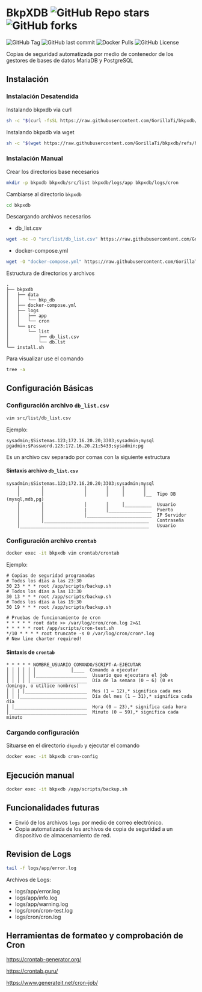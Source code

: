 # BkpXDB ![GitHub Repo stars](https://img.shields.io/github/stars/GorillaTi/bkpxdb) ![GitHub forks](https://img.shields.io/github/forks/GorillaTi/bkpxdb)

![GitHub Tag](https://img.shields.io/github/v/tag/GorillaTi/bkpxdb) 
![GitHub last commit](https://img.shields.io/github/last-commit/GorillaTi/bkpxdb) 
![Docker Pulls](https://img.shields.io/docker/pulls/ecespedes/bkpxdb) 
![GitHub License](https://img.shields.io/github/license/GorillaTi/bkpxdb) 

Copias de seguridad automatizada por medio de contenedor de los gestores de bases de datos MariaDB y PostgreSQL

## Instalación

### Instalación Desatendida

Instalando bkpxdb via curl

```bash
sh -c "$(curl -fsSL https://raw.githubusercontent.com/GorillaTi/bkpxdb/refs/heads/main/install.sh)"
```

Instalando bkpxdb via wget

```bash
sh -c "$(wget https://raw.githubusercontent.com/GorillaTi/bkpxdb/refs/heads/main/install.sh -O -)"
```

### Instalación Manual  

Crear los directorios base necesarios

```bash
mkdir -p bkpxdb bkpxdb/src/list bkpxdb/logs/app bkpxdb/logs/cron
```

Cambiarse al directorio `bkpxdb`

```bash
cd bkpxdb
```

Descargando archivos necesarios

- db_list.csv

```bash
wget -nc -O "src/list/db_list.csv" https://raw.githubusercontent.com/GorillaTi/bkpxdb/refs/heads/main/src/list/db_list.csv.example
```
<!-- 
- crontab

```bash
 wget -nc -O "src/crontab" https://raw.githubusercontent.com/GorillaTi/bkpxdb/refs/heads/main/src/crontab.example
```

- .conf

```bash
wget -nc -O "src/.conf" https://raw.githubusercontent.com/GorillaTi/bkpxdb/refs/heads/main/src/.conf.example
``` -->

- docker-compose.yml

```bash
wget -O "docker-compose.yml" https://raw.githubusercontent.com/GorillaTi/bkpxdb/refs/heads/main/docker-compose.yml
```

Estructura de directorios y archivos

```shell
.
├── bkpxdb
│   ├── data
│   │   └── bkp_db
│   ├── docker-compose.yml
│   ├── logs
│   │   ├── app
│   │   └── cron
│   └── src
│       └── list
│           ├── db_list.csv
│           └── db.lst
└── install.sh
```

Para visualizar use el comando

```bash
tree -a
```

## Configuración Básicas

### Configuración archivo `db_list.csv`

```bash
vim src/list/db_list.csv
```

Ejemplo:

```shell
sysadmin;$Sistemas.123;172.16.20.20;3303;sysadmin;mysql
pgadmin;$Password.123;172.16.20.21;5433;sysadmin;pg
```

Es un archivo csv separado por comas con la siguiente estructura

#### Sintaxis archivo `db_list.csv`

```shell
sysadmin;$Sistemas.123;172.16.20.20;3303;sysadmin;mysql
    │        │               │       │     │       │
    │        │               │       │     │       │__	Tipo DB (mysql,mdb,pg)
    │        │               │       │     │__________	Usuario
    │        │               |       │________________	Puerto
    │        │               │________________________	IP Servidor
    │        │_______________________________________   Contraseña
    │________________________________________________   Usuario
```

### Configuración archivo `crontab`

```bash
docker exec -it bkpxdb vim crontab/crontab
```

Ejemplo:

```shell
# Copias de seguridad programadas
# Todos los días a las 23:30
30 23 * * * root /app/scripts/backup.sh
# Todos los días a las 13:30
30 13 * * * root /app/scripts/backup.sh
# Todos los días a las 19:30
30 19 * * * root /app/scripts/backup.sh

# Pruebas de funcionamiento de cron
* * * * * root date >> /var/log/cron/cron.log 2>&1
* * * * * root /app/scripts/cron-test.sh
*/10 * * * * root truncate -s 0 /var/log/cron/cron*.log
# New line charter required!
```

#### Sintaxis de `crontab`

```shell
* * * * * NOMBRE_USUARIO COMANDO/SCRIPT-A-EJECUTAR
│ │ │ │ │ │				│____  Comando a ejecutar
│ │ │ │ │ │___________________	Usuario que ejecutara el job
│ │ │ │ │_____________________	Día de la semana (0 – 6) (0 es domingo, o utilice nombres)
│ │ | │_______________________	Mes (1 – 12),* significa cada mes
│ │ │_________________________	Día del mes (1 – 31),* significa cada día
│ │___________________________	Hora (0 – 23),* significa cada hora
│_____________________________	Minuto (0 – 59),* significa cada minuto
```

### Cargando configuración

Situarse en el directorio `dkpxdb` y ejecutar el comando

```bash
docker exec -it bkpxdb cron-config
```

## Ejecución manual

```bash
docker exec -it bkpxdb /app/scripts/backup.sh
```

## Funcionalidades futuras

- Envió de los archivos `logs`  por medio de correo electrónico.
- Copia automatizada de los archivos de copia de seguridad a un dispositivo de almacenamiento de red.

## Revision de Logs

```bash
tail -f logs/app/error.log
```
Archivos de Logs:

- logs/app/error.log
- logs/app/info.log
- logs/app/warning.log
- logs/cron/cron-test.log
- logs/cron/cron.log

## Herramientas de formateo y comprobación de Cron

https://crontab-generator.org/

https://crontab.guru/

https://www.generateit.net/cron-job/
